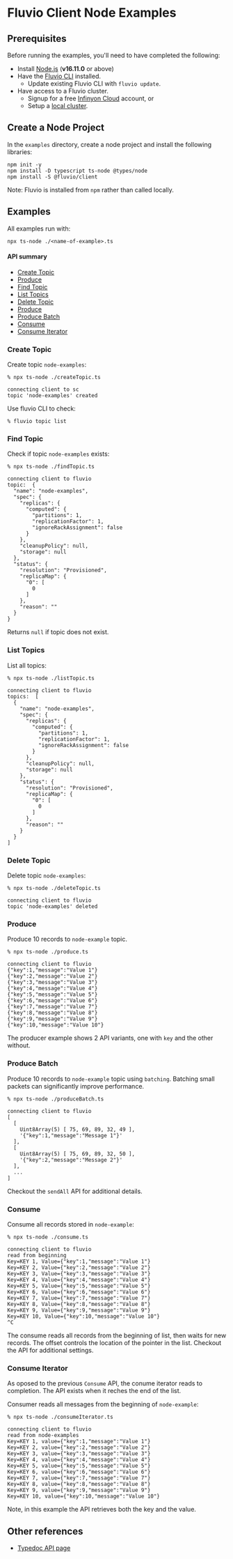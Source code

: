# Fluvio Client Node Examples

## Prerequisites

Before running the examples, you'll need to have completed the following:

- Install <a href="https://nodejs.org" target="_blank">Node.js</a> (**v16.11.0** or above)
- Have the [Fluvio CLI] installed.
    - Update existing Fluvio CLI with `fluvio update`.
- Have access to a Fluvio cluster. 
    - Signup for a free [Infinyon Cloud] account, or 
    - Setup a [local cluster].

[Infinyon Cloud]: https://infinyon.cloud/signup
[Fluvio CLI]: https://fluvio.io/download
[local cluster]: https://fluvio.io/docs

## Create a Node Project

In the `examples` directory, create a node project and install the following libraries:

```node
npm init -y
npm install -D typescript ts-node @types/node
npm install -S @fluvio/client
```

Note: Fluvio is installed from `npm` rather than called locally.


## Examples

All examples run with:

```
npx ts-node ./<name-of-example>.ts
````

#### API summary
* [Create Topic](#create-topic)
* [Produce](#produce)
* [Find Topic](#find-topic)
* [List Topics](#list-topics)
* [Delete Topic](#delete-topic)
* [Produce](#produce)
* [Produce Batch](#produce-batch)
* [Consume](#consume)
* [Consume Iterator](#consume-iterator)


### Create Topic

Create topic `node-examples`:

```
% npx ts-node ./createTopic.ts  

connecting client to sc
topic 'node-examples' created
```

Use fluvio CLI to check:

```
% fluvio topic list
```


### Find Topic

Check if topic `node-examples` exists:

```
% npx ts-node ./findTopic.ts

connecting client to fluvio
topic:  {
  "name": "node-examples",
  "spec": {
    "replicas": {
      "computed": {
        "partitions": 1,
        "replicationFactor": 1,
        "ignoreRackAssignment": false
      }
    },
    "cleanupPolicy": null,
    "storage": null
  },
  "status": {
    "resolution": "Provisioned",
    "replicaMap": {
      "0": [
        0
      ]
    },
    "reason": ""
  }
}
```

Returns `null` if topic does not exist.

### List Topics

List all topics:

```
% npx ts-node ./listTopic.ts

connecting client to fluvio
topics:  [
  {
    "name": "node-examples",
    "spec": {
      "replicas": {
        "computed": {
          "partitions": 1,
          "replicationFactor": 1,
          "ignoreRackAssignment": false
        }
      },
      "cleanupPolicy": null,
      "storage": null
    },
    "status": {
      "resolution": "Provisioned",
      "replicaMap": {
        "0": [
          0
        ]
      },
      "reason": ""
    }
  }
]
```

### Delete Topic

Delete topic `node-examples`:

```
% npx ts-node ./deleteTopic.ts 

connecting client to fluvio
topic 'node-examples' deleted
```

### Produce

Produce 10 records to `node-example` topic.

```
% npx ts-node ./produce.ts

connecting client to fluvio
{"key":1,"message":"Value 1"}
{"key":2,"message":"Value 2"}
{"key":3,"message":"Value 3"}
{"key":4,"message":"Value 4"}
{"key":5,"message":"Value 5"}
{"key":6,"message":"Value 6"}
{"key":7,"message":"Value 7"}
{"key":8,"message":"Value 8"}
{"key":9,"message":"Value 9"}
{"key":10,"message":"Value 10"}
```

The producer example shows 2 API variants, one with `key` and the other without.

### Produce Batch

Produce 10 records to `node-example` topic using `batching`. Batching small packets can significantly improve performance.

```
% npx ts-node ./produceBatch.ts

connecting client to fluvio
[
  [
    Uint8Array(5) [ 75, 69, 89, 32, 49 ],
    '{"key":1,"message":"Message 1"}'
  ],
  [
    Uint8Array(5) [ 75, 69, 89, 32, 50 ],
    '{"key":2,"message":"Message 2"}'
  ],
  ...
]
```

Checkout the `sendAll` API for additional details.

### Consume

Consume all records stored in `node-example`:

```
% npx ts-node ./consume.ts

connecting client to fluvio
read from beginning
Key=KEY 1, Value={"key":1,"message":"Value 1"}
Key=KEY 2, Value={"key":2,"message":"Value 2"}
Key=KEY 3, Value={"key":3,"message":"Value 3"}
Key=KEY 4, Value={"key":4,"message":"Value 4"}
Key=KEY 5, Value={"key":5,"message":"Value 5"}
Key=KEY 6, Value={"key":6,"message":"Value 6"}
Key=KEY 7, Value={"key":7,"message":"Value 7"}
Key=KEY 8, Value={"key":8,"message":"Value 8"}
Key=KEY 9, Value={"key":9,"message":"Value 9"}
Key=KEY 10, Value={"key":10,"message":"Value 10"}
^C
```

The consume reads all records from the beginning of list, then waits for new records. The offset controls the location of the pointer in the list. Checkout the API for additional settings.


### Consume Iterator

As oposed to the previous `Consume` API, the conume iterator reads to completion. The API exists when it reches the end of the list.

Consumer reads all messages from the beginning of `node-example`:

```
% npx ts-node ./consumeIterator.ts

connecting client to fluvio
read from node-examples
Key=KEY 1, value={"key":1,"message":"Value 1"}
Key=KEY 2, value={"key":2,"message":"Value 2"}
Key=KEY 3, value={"key":3,"message":"Value 3"}
Key=KEY 4, value={"key":4,"message":"Value 4"}
Key=KEY 5, value={"key":5,"message":"Value 5"}
Key=KEY 6, value={"key":6,"message":"Value 6"}
Key=KEY 7, value={"key":7,"message":"Value 7"}
Key=KEY 8, value={"key":8,"message":"Value 8"}
Key=KEY 9, value={"key":9,"message":"Value 9"}
Key=KEY 10, value={"key":10,"message":"Value 10"}
```

Note, in this example the API retrieves both the key and the value.

## Other references
* [Typedoc API page](https://infinyon.github.io/fluvio-client-node/)
